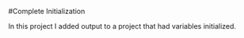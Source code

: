#Complete Initialization

In this project I added output to a project that had variables initialized.